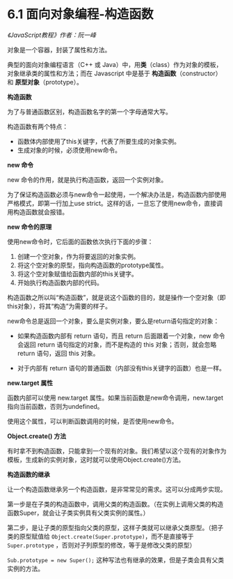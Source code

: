 6.1 面向对象编程-构造函数
===========================

*《JavaScript教程》作者：阮一峰*

对象是一个容器，封装了属性和方法。

典型的面向对象编程语言（C++ 或 Java）中，用**类**（class）作为对象的模板，对象继承类的属性和方法；而在 Javascript 中是基于 **构造函数**（constructor）和 **原型对象**（prototype）。

**构造函数**

为了与普通函数区别，构造函数名字的第一个字母通常大写。

构造函数有两个特点：
- 函数体内部使用了this关键字，代表了所要生成的对象实例。
- 生成对象的时候，必须使用new命令。

**new 命令**

new 命令的作用，就是执行构造函数，返回一个实例对象。

为了保证构造函数必须与new命令一起使用，一个解决办法是，构造函数内部使用严格模式，即第一行加上use strict。这样的话，一旦忘了使用new命令，直接调用构造函数就会报错。

**new 命令的原理**

使用new命令时，它后面的函数依次执行下面的步骤：
1. 创建一个空对象，作为将要返回的对象实例。
2. 将这个空对象的原型，指向构造函数的prototype属性。
3. 将这个空对象赋值给函数内部的this关键字。
4. 开始执行构造函数内部的代码。

构造函数之所以叫“构造函数”，就是说这个函数的目的，就是操作一个空对象（即this对象），将其“构造”为需要的样子。

new命令总是返回一个对象，要么是实例对象，要么是return语句指定的对象：

- 如果构造函数内部有 return 语句，而且 return 后面跟着一个对象，new 命令会返回 return 语句指定的对象，而不是构造的 this 对象；否则，就会忽略 return 语句，返回 this 对象。

- 对于内部有 return 语句的普通函数（内部没有this关键字的函数）也是一样。

 **new.target 属性**

函数内部可以使用 new.target 属性。如果当前函数是new命令调用，new.target指向当前函数，否则为undefined。

使用这个属性，可以判断函数调用的时候，是否使用new命令。

**Object.create() 方法**

有时拿不到构造函数，只能拿到一个现有的对象。我们希望以这个现有的对象作为模板，生成新的实例对象，这时就可以使用Object.create()方法。

**构造函数的继承**

让一个构造函数继承另一个构造函数，是非常常见的需求。这可以分成两步实现。

第一步是在子类的构造函数中，调用父类的构造函数。（在实例上调用父类的构造函数Super，就会让子类实例具有父类实例的属性。）

第二步，是让子类的原型指向父类的原型，这样子类就可以继承父类原型。（把子类的原型赋值给 `Object.create(Super.prototype)`，而不是直接等于 `Super.prototype` ，否则对子列原型的修改，等于是修改父类的原型）

`Sub.prototype = new Super();` 这种写法也有继承的效果，但是子类会具有父类实例的方法。


